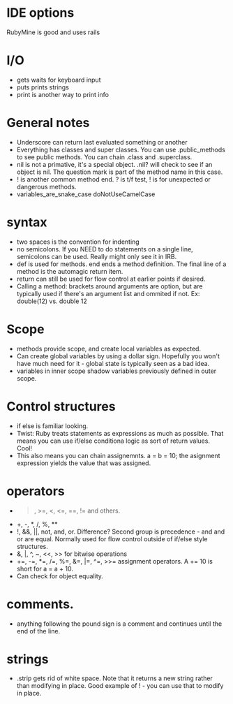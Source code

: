 # IDE options

RubyMine is good and uses rails

# I/O

* gets waits for keyboard input
* puts prints strings
* print is another way to print info

# General notes

* Underscore can return last evaluated something or another
* Everything has classes and super classes. You can use .public_methods to see public methods. You can chain .class and .superclass.
* nil is not a primative, it's a special object. .nil? will check to see if an object is nil. The question mark is part of the method name in this case.
* ! is another common method end. ? is t/f test, ! is for unexpected or dangerous methods.
* variables_are_snake_case doNotUseCamelCase

# syntax

* two spaces is the convention for indenting
* no semicolons. If you NEED to do statements on a single line, semicolons can be used. Really might only see it in IRB.
* def is used for methods. end ends a method definition. The final line of a method is the automagic return item.
* return can still be used for flow control at earlier points if desired.
* Calling a method: brackets around arguments are option, but are typically used if there's an argument list and ommited if not. Ex: double(12) vs. double 12

# Scope

* methods provide scope, and create local variables as expected.
* Can create global variables by using a dollar sign. Hopefully you won't have much need for it - global state is typically seen as a bad idea.
* variables in inner scope shadow variables previously defined in outer scope.

# Control structures

* if else is familiar looking.
* Twist: Ruby treats statements as expressions as much as possible. That means you can use if/else conditiona logic as sort of return values. Cool!
* This also means you can chain assignemnts. a = b = 10; the asignment expression yields the value that was assigned.

# operators

* >, >=, <, <=, ==, !=  and others.
* +, -, *, /, %, **
* !, &&, ||, not, and, or.  Difference? Second group is precedence - and and or are equal. Normally used for flow control outside of if/else style structures.
* &, |, ^, ~, <<, >> for bitwise operations
* +=, -=, *=, /=, %=, &=, |=, ^=, >>= assignment operators. A += 10 is short for a = a + 10.
* Can check for object equality.

# comments.

* anything following the pound sign is a comment and continues until the end of the line.

# strings

* .strip gets rid of white space. Note that it returns a new string rather than modifying in place. Good example of ! - you can use that to modify in place.
